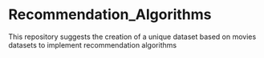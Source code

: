 # Recommendation_Algorithms
This repository suggests the creation of a unique dataset based on movies datasets to implement recommendation algorithms
